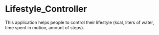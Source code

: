 # Lifestyle_Controller
This application helps people to control their lifestyle (kcal, liters of water, time spent in motion, amount of steps).

